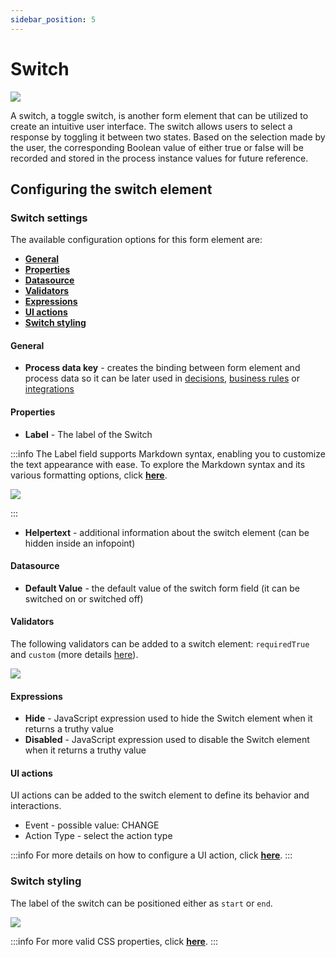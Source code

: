 ```yaml
---
sidebar_position: 5
---
```


# Switch

![](https://s3.eu-west-1.amazonaws.com/docx.flowx.ai/building-blocks/ui-designer/switch_form_field.gif)

A switch, a toggle switch, is another form element that can be utilized to create an intuitive user interface. The switch allows users to select a response by toggling it between two states. Based on the selection made by the user, the corresponding Boolean value of either true or false will be recorded and stored in the process instance values for future reference.

## Configuring the switch element

### Switch settings

The available configuration options for this form element are:

- [**General**](#general)
- [**Properties**](#properties)
- [**Datasource**](#datasource)
- [**Validators**](#validators)
- [**Expressions**](#expressions)
- [**UI actions**](#ui-actions)
- [**Switch styling**](#switch-styling)


#### General
   
* **Process data key** - creates the binding between form element and process data so it can be later used in [decisions](../../../node/exclusive-gateway-node.md), [business rules](../../../actions/business-rule-action/business-rule-action.md) or [integrations](../../../node/message-send-received-task-node.md)

#### Properties

* **Label** - The label of the Switch

:::info
The Label field supports Markdown syntax, enabling you to customize the text appearance with ease. To explore the Markdown syntax and its various formatting options, click [<u>**here**</u>](https://www.markdownguide.org/cheat-sheet/).

![](https://s3.eu-west-1.amazonaws.com/docx.flowx.ai/release34/label_attributed.png)

:::

* **Helpertext** - additional information about the switch element (can be hidden inside an infopoint)

#### Datasource

* **Default Value** - the default value of the switch form field (it can be switched on or switched off)

#### Validators

The following validators can be added to a switch element: `requiredTrue` and `custom` (more details [here](../../validators.md)).

![](https://s3.eu-west-1.amazonaws.com/docx.flowx.ai/building-blocks/ui-designer/switch_details.png)

#### Expressions

* **Hide** - JavaScript expression used to hide the Switch element when it returns a truthy value
* **Disabled** - JavaScript expression used to disable the Switch element when it returns a truthy value

#### UI actions

UI actions can be added to the switch element to define its behavior and interactions.

* Event - possible value: CHANGE
* Action Type - select the action type

:::info
For more details on how to configure a UI action, click [<u>**here**</u>](../../ui-actions.md).
:::

### Switch styling

The label of the switch can be positioned either as `start` or `end`.

![](https://s3.eu-west-1.amazonaws.com/docx.flowx.ai/building-blocks/ui-designer/switch_styling.gif)

:::info
For more valid CSS properties, click [<u>**here**</u>](../../#styling).
:::


